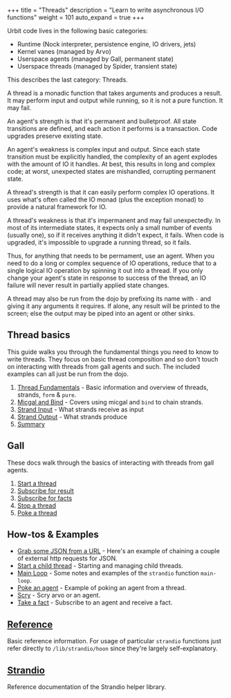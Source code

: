 +++
title = "Threads"
description = "Learn to write asynchronous I/O functions"
weight = 101
auto_expand = true
+++

Urbit code lives in the following basic categories:

- Runtime (Nock interpreter, persistence engine, IO drivers, jets)
- Kernel vanes (managed by Arvo)
- Userspace agents (managed by Gall, permanent state)
- Userspace threads (managed by Spider, transient state)

This describes the last category: Threads.

A thread is a monadic function that takes arguments and produces a result. It may perform input and output while running, so it is not a pure function. It may fail.

An agent's strength is that it's permanent and bulletproof. All state transitions are defined, and each action it performs is a transaction. Code upgrades preserve existing state.

An agent's weakness is complex input and output. Since each state transition must be explicitly handled, the complexity of an agent explodes with the amount of IO it handles. At best, this results in long and complex code; at worst, unexpected states are mishandled, corrupting permanent state.

A thread's strength is that it can easily perform complex IO operations. It uses what's often called the IO monad (plus the exception monad) to provide a natural framework for IO.

A thread's weakness is that it's impermanent and may fail unexpectedly. In most of its intermediate states, it expects only a small number of events (usually one), so if it receives anything it didn't expect, it fails. When code is upgraded, it's impossible to upgrade a running thread, so it fails.

Thus, for anything that needs to be permament, use an agent. When you need to do a long or complex sequence of IO operations, reduce that to a single logical IO operation by spinning it out into a thread. If you only change your agent's state in response to success of the thread, an IO failure will never result in partially applied state changes.

A thread may also be run from the dojo by prefixing its name with `-` and giving it any arguments it requires. If alone, any result will be printed to the screen; else the output may be piped into an agent or other sinks.

## Thread basics

This guide walks you through the fundamental things you need to know to write threads. They focus on basic thread composition and so don't touch on interacting with threads from gall agents and such. The included examples can all just be run from the dojo.
1. [Thread Fundamentals](/userspace/threads/tutorials/basics/fundamentals) - Basic information and overview of threads, strands, `form` & `pure`.
2. [Micgal and Bind](/userspace/threads/tutorials/basics/bind) - Covers using micgal and `bind` to chain strands.
3. [Strand Input](/userspace/threads/tutorials/basics/input) - What strands receive as input
4. [Strand Output](/userspace/threads/tutorials/basics/output) - What strands produce
5. [Summary](/userspace/threads/tutorials/basics/summary)

## Gall

These docs walk through the basics of interacting with threads from gall agents.

1. [Start a thread](/userspace/threads/examples/gall/start-thread)
2. [Subscribe for result](/userspace/threads/examples/gall/take-result)
3. [Subscribe for facts](/userspace/threads/examples/gall/take-facts)
4. [Stop a thread](/userspace/threads/examples/gall/stop-thread)
5. [Poke a thread](/userspace/threads/examples/gall/poke-thread)

## How-tos & Examples

- [Grab some JSON from a URL](/userspace/threads/examples/get-json) - Here's an example of chaining a couple of external http requests for JSON.
- [Start a child thread](/userspace/threads/examples/child-thread) - Starting and managing child threads.
- [Main Loop](/userspace/threads/examples/main-loop) - Some notes and examples of the `strandio` function `main-loop`.
- [Poke an agent](/userspace/threads/examples/poke-agent) - Example of poking an agent from a thread.
- [Scry](/userspace/threads/examples/scry) - Scry arvo or an agent.
- [Take a fact](/userspace/threads/examples/take-fact) - Subscribe to an agent and receive a fact.

## [Reference](/userspace/threads/reference/api)

Basic reference information. For usage of particular `strandio` functions just refer directly to `/lib/strandio/hoon` since they're largely self-explanatory.

## [Strandio](/userspace/threads/reference/strandio)

Reference documentation of the Strandio helper library.

